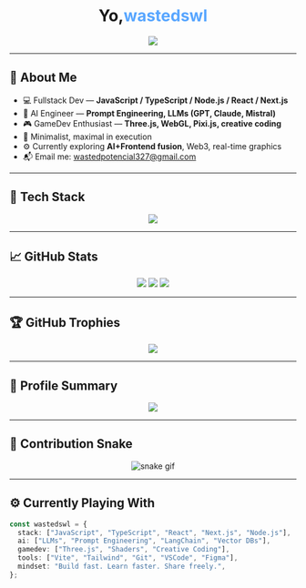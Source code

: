 <h1 align="center">Yo,<span style="color:#58a6ff">wastedswl</span></h1>

<p align="center">
  <img src="https://readme-typing-svg.demolab.com?font=Fira+Code&size=22&pause=1000&color=58A6FF&center=true&vCenter=true&width=800&lines=Fullstack+JavaScript%2FTypeScript+Developer;React+%7C+Next.js+%7C+Node.js;AI+Engineer+%7C+Prompt+Engineer+%7C+LLMs;Game+Dev+Lover+%F0%9F%8E%AE+%7C+Three.js+%2F+Shaders;Clean+Code+%7C+Creative+Tech+%7C+Open+Source" />
</p>

---

## 🧠 About Me

- 💻 Fullstack Dev — **JavaScript / TypeScript / Node.js / React / Next.js**
- 🧠 AI Engineer — **Prompt Engineering, LLMs (GPT, Claude, Mistral)**
- 🎮 GameDev Enthusiast — **Three.js, WebGL, Pixi.js, creative coding**
- 🧩 Minimalist, maximal in execution
- ⚙️ Currently exploring **AI+Frontend fusion**, Web3, real-time graphics
- 📬 Email me: [wastedpotencial327@gmail.com](mailto:wastedpotencial327@gmail.com)

---

## 🚀 Tech Stack

<p align="center">
  <img src="https://skillicons.dev/icons?i=js,ts,react,nextjs,nodejs,express,vite,redux,html,css,tailwind,figma,git,github,vscode,threejs" />
</p>

---

## 📈 GitHub Stats

<p align="center">
  <img src="https://github-readme-stats.vercel.app/api?username=wastedswl&show_icons=true&theme=tokyonight&count_private=true&hide_border=true" />
  <img src="https://github-readme-streak-stats.herokuapp.com?user=wastedswl&theme=tokyonight&hide_border=true" />
  <img src="https://github-readme-stats.vercel.app/api/top-langs/?username=wastedswl&layout=compact&theme=tokyonight&hide_border=true" />
</p>

---

## 🏆 GitHub Trophies

<p align="center">
  <img src="https://github-profile-trophy.vercel.app/?username=wastedswl&theme=tokyonight&no-frame=true&row=1&column=7" />
</p>

---

## 🧩 Profile Summary

<p align="center">
  <img src="https://github-profile-summary-cards.vercel.app/api/cards/profile-details?username=wastedswl&theme=tokyonight" />
</p>

---

## 🐍 Contribution Snake

<p align="center">
  <img src="https://github.com/wastedswl/wastedswl/blob/output/github-contribution-grid-snake.svg" alt="snake gif" />
</p>

---

## ⚙️ Currently Playing With

```ts
const wastedswl = {
  stack: ["JavaScript", "TypeScript", "React", "Next.js", "Node.js"],
  ai: ["LLMs", "Prompt Engineering", "LangChain", "Vector DBs"],
  gamedev: ["Three.js", "Shaders", "Creative Coding"],
  tools: ["Vite", "Tailwind", "Git", "VSCode", "Figma"],
  mindset: "Build fast. Learn faster. Share freely.",
};
